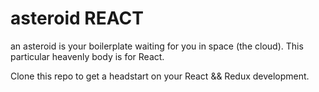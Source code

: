 # asteroid REACT
an asteroid is your boilerplate waiting for you in space (the cloud).  This particular heavenly body is for React.

Clone this repo to get a headstart on your React && Redux development.
